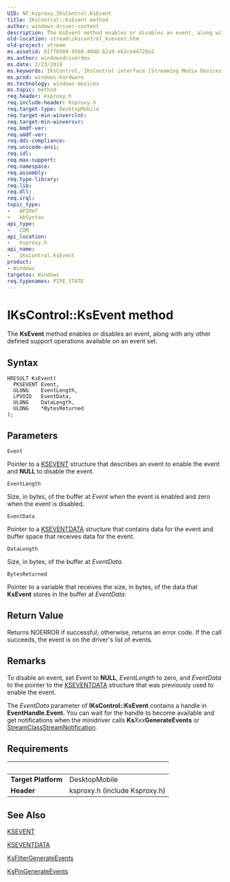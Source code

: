 ```yaml
---
UID: NF:ksproxy.IKsControl.KsEvent
title: IKsControl::KsEvent method
author: windows-driver-content
description: The KsEvent method enables or disables an event, along with any other defined support operations available on an event set.
old-location: stream\ikscontrol_ksevent.htm
old-project: stream
ms.assetid: b1ff6569-9568-40d8-b2a9-e63ce44720a2
ms.author: windowsdriverdev
ms.date: 2/23/2018
ms.keywords: IKsControl, IKsControl interface [Streaming Media Devices], KsEvent method, IKsControl::KsEvent, KsEvent method [Streaming Media Devices], KsEvent method [Streaming Media Devices], IKsControl interface, KsEvent,IKsControl.KsEvent, ksproxy/IKsControl::KsEvent, ksproxy_d7ef7fda-b615-4aa9-8528-aa66de81da5b.xml, stream.ikscontrol_ksevent
ms.prod: windows-hardware
ms.technology: windows-devices
ms.topic: method
req.header: ksproxy.h
req.include-header: Ksproxy.h
req.target-type: DesktopMobile
req.target-min-winverclnt: 
req.target-min-winversvr: 
req.kmdf-ver: 
req.umdf-ver: 
req.ddi-compliance: 
req.unicode-ansi: 
req.idl: 
req.max-support: 
req.namespace: 
req.assembly: 
req.type-library: 
req.lib: 
req.dll: 
req.irql: 
topic_type:
-	APIRef
-	kbSyntax
api_type:
-	COM
api_location:
-	ksproxy.h
api_name:
-	IKsControl.KsEvent
product:
- Windows
targetos: Windows
req.typenames: PIPE_STATE
---
```



# IKsControl::KsEvent method
The <b>KsEvent</b> method enables or disables an event, along with any other defined support operations available on an event set.

## Syntax

```
HRESULT KsEvent(
  PKSEVENT Event,
  ULONG    EventLength,
  LPVOID   EventData,
  ULONG    DataLength,
  ULONG    *BytesReturned
);
```

## Parameters

`Event`

Pointer to a <a href="https://msdn.microsoft.com/library/windows/hardware/ff561744">KSEVENT</a> structure that describes an event to enable the event and <b>NULL</b> to disable the event.

`EventLength`

Size, in bytes, of the buffer at <i>Event</i> when the event is enabled and zero when the event is disabled.

`EventData`

Pointer to a <a href="https://msdn.microsoft.com/library/windows/hardware/ff561750">KSEVENTDATA</a> structure that contains data for the event and buffer space that receives data for the event.

`DataLength`

Size, in bytes, of the buffer at <i>EventData</i>.

`BytesReturned`

Pointer to a variable that receives the size, in bytes, of the data that <b>KsEvent</b> stores in the buffer at <i>EventData</i>.


## Return Value

Returns NOERROR if successful; otherwise, returns an error code. If the call succeeds, the event is on the driver's list of events.

## Remarks

To disable an event, set <i>Event</i> to <b>NULL</b>, <i>EventLength</i> to zero, and <i>EventData</i> to the pointer to the <a href="https://msdn.microsoft.com/library/windows/hardware/ff561750">KSEVENTDATA</a> structure that was previously used to enable the event.

The <i>EventData</i> parameter of <b>IKsControl::KsEvent</b> contains a handle in <b>EventHandle.Event</b>. You can wait for the handle to become available and get notifications when the minidriver calls <b>Ks</b><i>Xxx</i><b>GenerateEvents</b> or <a href="https://msdn.microsoft.com/library/windows/hardware/ff568266">StreamClassStreamNotification</a>.

## Requirements
| &nbsp; | &nbsp; |
| ---- |:---- |
| **Target Platform** | DesktopMobile |
| **Header** | ksproxy.h (include Ksproxy.h) |

## See Also

<a href="https://msdn.microsoft.com/library/windows/hardware/ff561744">KSEVENT</a>



<a href="https://msdn.microsoft.com/library/windows/hardware/ff561750">KSEVENTDATA</a>



<a href="https://msdn.microsoft.com/library/windows/hardware/ff562541">KsFilterGenerateEvents</a>



<a href="https://msdn.microsoft.com/library/windows/hardware/ff563500">KsPinGenerateEvents</a>